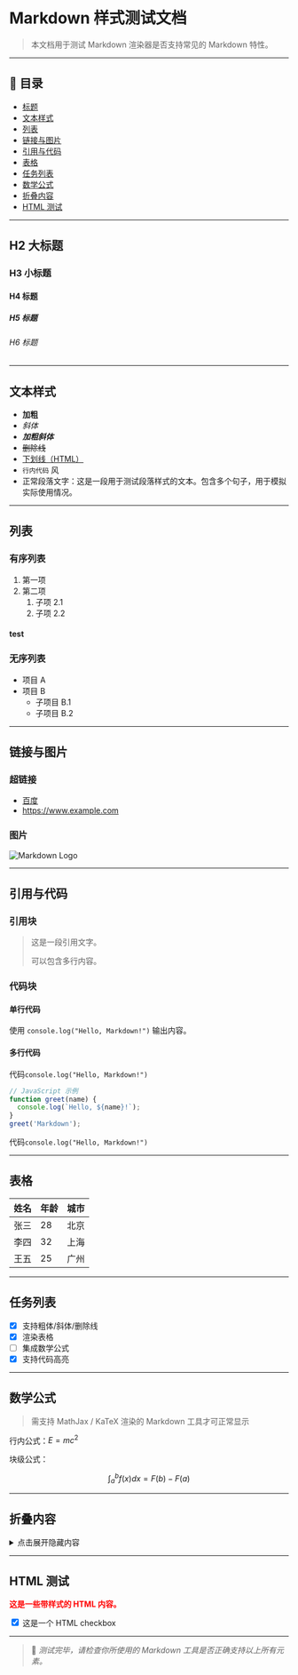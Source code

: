 # Markdown 样式测试文档

> 本文档用于测试 Markdown 渲染器是否支持常见的 Markdown 特性。

---

## 📌 目录

* [标题](#标题)
* [文本样式](#文本样式)
* [列表](#列表)
* [链接与图片](#链接与图片)
* [引用与代码](#引用与代码)
* [表格](#表格)
* [任务列表](#任务列表)
* [数学公式](#数学公式)
* [折叠内容](#折叠内容)
* [HTML 测试](#html-测试)

---

## H2 大标题

### H3 小标题

#### H4 标题

##### H5 标题

###### H6 标题

---

## 文本样式

- **加粗**
- *斜体*
- ***加粗斜体***
- ~~删除线~~
- <u typography-underline>下划线（HTML）</u>
- `行内代码` 风
- 正常段落文字：这是一段用于测试段落样式的文本。包含多个句子，用于模拟实际使用情况。

---

## 列表

### 有序列表

1. 第一项
2. 第二项
    1. 子项 2.1
    2. 子项 2.2
#### test

### 无序列表

- 项目 A
- 项目 B
    - 子项目 B.1
    - 子项目 B.2

---

## 链接与图片

### 超链接

- [百度](https://www.baidu.com)
- <https://www.example.com>

### 图片

![Markdown Logo](https://markdown-here.com/img/icon256.png)

---

## 引用与代码

### 引用块

> 这是一段引用文字。
>
> 可以包含多行内容。

### 代码块

#### 单行代码

使用 `console.log("Hello, Markdown!")` 输出内容。

#### 多行代码

代码`console.log("Hello, Markdown!")`
```js
// JavaScript 示例
function greet(name) {
  console.log(`Hello, ${name}!`);
}
greet('Markdown');
```
代码`console.log("Hello, Markdown!")`

---

## 表格

| 姓名   | 年龄 | 城市     |
|--------|------|----------|
| 张三   | 28   | 北京     |
| 李四   | 32   | 上海     |
| 王五   | 25   | 广州     |

---

## 任务列表

- [x] 支持粗体/斜体/删除线
- [x] 渲染表格
- [ ] 集成数学公式
- [x] 支持代码高亮

---

## 数学公式

> 需支持 MathJax / KaTeX 渲染的 Markdown 工具才可正常显示

行内公式：$E = mc^2$

块级公式：

$$
\int_{a}^{b} f(x) dx = F(b) - F(a)
$$

---

## 折叠内容

<details>
  <summary>点击展开隐藏内容</summary>

这是一些折叠内容，可以用于 FAQ、代码说明或额外信息展示。

</details>

---

## HTML 测试

<div style="color: red; font-weight: bold;">
  这是一些带样式的 HTML 内容。
</div>

<input type="checkbox" checked> 这是一个 HTML checkbox

---

> 📄 *测试完毕，请检查你所使用的 Markdown 工具是否正确支持以上所有元素。*
